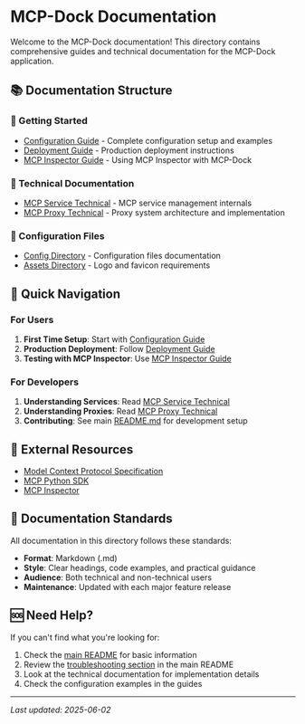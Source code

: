 # MCP-Dock Documentation

Welcome to the MCP-Dock documentation! This directory contains comprehensive guides and technical documentation for the MCP-Dock application.

## 📚 Documentation Structure

### 🚀 Getting Started
- [Configuration Guide](CONFIGURATION_GUIDE.md) - Complete configuration setup and examples
- [Deployment Guide](DEPLOYMENT_GUIDE.md) - Production deployment instructions
- [MCP Inspector Guide](MCP_INSPECTOR_GUIDE.md) - Using MCP Inspector with MCP-Dock

### 🔧 Technical Documentation
- [MCP Service Technical](technical/mcp_service_technical.md) - MCP service management internals
- [MCP Proxy Technical](technical/mcp_proxy_technical.md) - Proxy system architecture and implementation

### 📁 Configuration Files
- [Config Directory](../mcp_dock/config/README.md) - Configuration files documentation
- [Assets Directory](../mcp_dock/web/static/assets/README.md) - Logo and favicon requirements

## 📖 Quick Navigation

### For Users
1. **First Time Setup**: Start with [Configuration Guide](CONFIGURATION_GUIDE.md)
2. **Production Deployment**: Follow [Deployment Guide](DEPLOYMENT_GUIDE.md)
3. **Testing with MCP Inspector**: Use [MCP Inspector Guide](MCP_INSPECTOR_GUIDE.md)

### For Developers
1. **Understanding Services**: Read [MCP Service Technical](technical/mcp_service_technical.md)
2. **Understanding Proxies**: Read [MCP Proxy Technical](technical/mcp_proxy_technical.md)
3. **Contributing**: See main [README.md](../README.md#development) for development setup

## 🔗 External Resources

- [Model Context Protocol Specification](https://modelcontextprotocol.io/)
- [MCP Python SDK](https://github.com/modelcontextprotocol/python-sdk)
- [MCP Inspector](https://github.com/modelcontextprotocol/inspector)

## 📝 Documentation Standards

All documentation in this directory follows these standards:
- **Format**: Markdown (.md)
- **Style**: Clear headings, code examples, and practical guidance
- **Audience**: Both technical and non-technical users
- **Maintenance**: Updated with each major feature release

## 🆘 Need Help?

If you can't find what you're looking for:
1. Check the [main README](../README.md) for basic information
2. Review the [troubleshooting section](../README.md#troubleshooting) in the main README
3. Look at the technical documentation for implementation details
4. Check the configuration examples in the guides

---

*Last updated: 2025-06-02*
